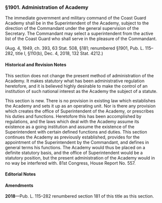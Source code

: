 ### §1901. Administration of Academy ###

The immediate government and military command of the Coast Guard Academy shall be in the Superintendent of the Academy, subject to the direction of the Commandant under the general supervision of the Secretary. The Commandant may select a superintendent from the active list of the Coast Guard who shall serve in the pleasure of the Commandant.

(Aug. 4, 1949, ch. 393, 63 Stat. 508, §181; renumbered §1901, Pub. L. 115–282, title I, §110(b), Dec. 4, 2018, 132 Stat. 4212.)

#### Historical and Revision Notes ####

This section does not change the present method of administration of the Academy. It makes statutory what has been administrative regulation heretofore, and it is believed highly desirable to make the control of an institution of such national interest as the Academy the subject of a statute.

This section is new. There is no provision in existing law which establishes the Academy and sets it up as an operating unit. Nor is there any provision which creates the office of Superintendent of the Academy, or prescribes his duties and functions. Heretofore this has been accomplished by regulations, and the laws which deal with the Academy assume its existence as a going institution and assume the existence of the Superintendent with certain defined functions and duties. This section continues the Academy as previously established, provides for the appointment of the Superintendent by the Commandant, and defines in general terms his functions. The Academy would thus be placed on a definite statutory basis, and the office of Superintendent would be a statutory position, but the present administration of the Academy would in no way be interfered with. 81st Congress, House Report No. 557.

#### **Editorial Notes** ####

#### Amendments ####

**2018**—Pub. L. 115–282 renumbered section 181 of this title as this section.